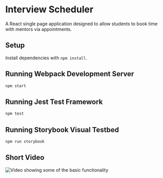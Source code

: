 # Interview Scheduler

A React single page application designed to allow students to book time with mentors via appointments.  

## Setup

Install dependencies with `npm install`.

## Running Webpack Development Server

```sh
npm start
```

## Running Jest Test Framework

```sh
npm test
```

## Running Storybook Visual Testbed

```sh
npm run storybook
```

## Short Video

![Video showing some of the basic functionality](https://www.loom.com/share/537390ce43e24ddfbbbe92cfe23ff6e5)

